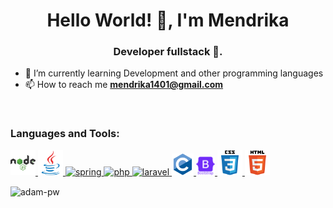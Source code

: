 <h1 align="center">Hello World! 👋, I'm Mendrika</h1>
<h3 align="center">Developer fullstack 🌟.</h3>

- 🌱 I’m currently learning Development and other programming languages
- 📫 How to reach me **mendrika1401@gmail.com**

<br>
<h3 align="left">Languages and Tools:</h3>
<p align="left">
   <a href="https://www.java.com" target="_blank" rel="noreferrer"> <img
      src="https://github.com/devicons/devicon/blob/master/icons/nodejs/nodejs-original-wordmark.svg" alt="java" width="40"
      height="40" /> </a>
   <a href="https://www.java.com" target="_blank" rel="noreferrer"> <img
      src="https://raw.githubusercontent.com/devicons/devicon/master/icons/java/java-original.svg" alt="java" width="40"
      height="40" /> </a>
   <a href="https://www.java.com" target="_blank" rel="noreferrer"> <img
      src="https://user-images.githubusercontent.com/33158051/103466606-760a4000-4d14-11eb-9941-2f3d00371471.png" alt="spring" width="55"
      height="30" /> </a>
   <a href="https://www.w3.org/html/" target="_blank" rel="noreferrer"> <img
      src="https://upload.wikimedia.org/wikipedia/commons/thumb/2/27/PHP-logo.svg/1067px-PHP-logo.svg.png"
      alt="php" width="40" height="30" /> </a>
   <a href="https://www.w3.org/html/" target="_blank" rel="noreferrer"> <img
      src="https://laravel.com/img/logomark.min.svg"
      alt="laravel" width="30" height="40"/> </a>
   <a href="https://www.cprogramming.com/" target="_blank"
    rel="noreferrer"> <img src="https://raw.githubusercontent.com/devicons/devicon/master/icons/c/c-original.svg"
      alt="c" width="35" height="35" /> </a>
   <a href="https://getbootstrap.com" target="_blank" rel="noreferrer">
      <img src="https://raw.githubusercontent.com/devicons/devicon/master/icons/bootstrap/bootstrap-plain-wordmark.svg"
        alt="bootstrap" width="30" height="30" /> </a> 
   <a href="https://www.w3schools.com/css/" target="_blank" rel="noreferrer"> <img
      src="https://raw.githubusercontent.com/devicons/devicon/master/icons/css3/css3-original-wordmark.svg" alt="css3"
      width="40" height="40" /> </a> 
   <a href="https://www.w3.org/html/" target="_blank" rel="noreferrer"> <img
      src="https://raw.githubusercontent.com/devicons/devicon/master/icons/html5/html5-original-wordmark.svg"
      alt="html5" width="40" height="40" /> </a>
</p>
<p><img align="center"
    src="https://github-readme-stats.vercel.app/api/top-langs?username=Mendrik-1405&show_icons=true&locale=en&bg_color=0d1117&text_color=ffffff&layout=compact"
    alt="adam-pw" 
    bg_color=#808080/></p>

<br>
<!--
**Mendrik-1405/Mendrik-1405** is a ✨ _special_ ✨ repository because its `README.md` (this file) appears on your GitHub profile.

Here are some ideas to get you started:

- 🔭 I’m currently working on ...
- 🌱 I’m currently learning ...
- 👯 I’m looking to collaborate on ...
- 🤔 I’m looking for help with ...
- 💬 Ask me about ...
- 📫 How to reach me: ...
- 😄 Pronouns: ...
- ⚡ Fun fact: ...
-->
